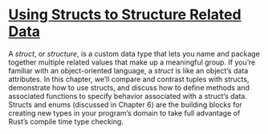 # [Using Structs to Structure Related Data](ch05-00-structs.html#using-structs-to-structure-related-data)

A *struct*, or *structure*, is a custom data type that lets you name and
package together multiple related values that make up a meaningful group. If
you’re familiar with an object-oriented language, a *struct* is like an
object’s data attributes. In this chapter, we’ll compare and contrast tuples
with structs, demonstrate how to use structs, and discuss how to define methods
and associated functions to specify behavior associated with a struct’s data.
Structs and enums (discussed in Chapter 6) are the building blocks for creating
new types in your program’s domain to take full advantage of Rust’s compile
time type checking.
